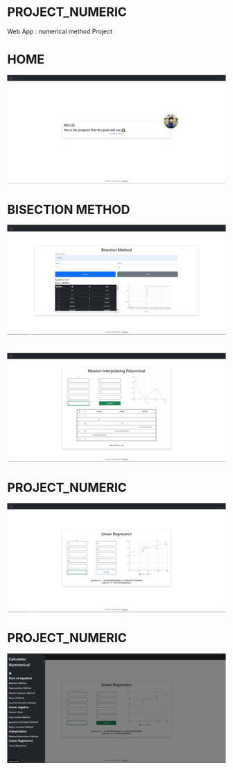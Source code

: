 # PROJECT_NUMERIC

Web App : numerical method Project 

# HOME
![](https://github.com/ZXINNATTAPAT/PROJECT_NUMERIC/blob/main/PNG/Screenshot%20(317).png)

# BISECTION METHOD
![](https://github.com/ZXINNATTAPAT/PROJECT_NUMERIC/blob/main/PNG/Screenshot%20(318).png)

# 
![](https://github.com/ZXINNATTAPAT/PROJECT_NUMERIC/blob/main/PNG/Screenshot%20(319).png)

# PROJECT_NUMERIC
![](https://github.com/ZXINNATTAPAT/PROJECT_NUMERIC/blob/main/PNG/Screenshot%20(320).png)

# PROJECT_NUMERIC
![](https://github.com/ZXINNATTAPAT/PROJECT_NUMERIC/blob/main/PNG/Screenshot%20(321).png)
